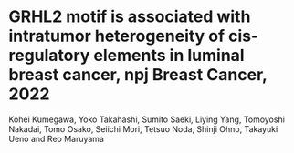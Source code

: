 # GRHL2 motif is associated with intratumor heterogeneity of cis-regulatory elements in luminal breast cancer, npj Breast Cancer, 2022
Kohei Kumegawa, Yoko Takahashi, Sumito Saeki, Liying Yang, Tomoyoshi Nakadai, Tomo Osako, Seiichi Mori, Tetsuo Noda, Shinji Ohno, Takayuki Ueno and Reo Maruyama
